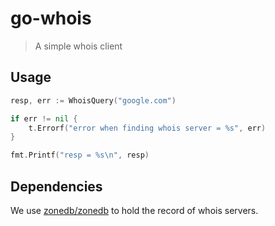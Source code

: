 # go-whois

> A simple whois client

## Usage

```go
resp, err := WhoisQuery("google.com")

if err != nil {
	t.Errorf("error when finding whois server = %s", err)
}

fmt.Printf("resp = %s\n", resp)
```

## Dependencies

We use [zonedb/zonedb](https://github.com/zonedb/zonedb) to hold the record of whois servers.
